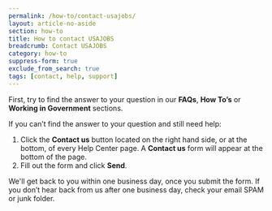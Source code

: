 ```yaml
---
permalink: /how-to/contact-usajobs/
layout: article-no-aside
section: how-to
title: How to contact USAJOBS
breadcrumb: Contact USAJOBS
category: how-to
suppress-form: true
exclude_from_search: true
tags: [contact, help, support]
---
```


First, try to find the answer to your question in our **FAQs**, **How To’s** or **Working in Government** sections.

If you can’t find the answer to your question and still need help:

1. Click the **Contact us** button located on the right hand side, or at the bottom, of every Help Center page. A **Contact us** form will appear at the bottom of the page.
2. Fill out the form and click **Send**.

We'll get back to you within one business day, once you submit the form. If you don’t hear back from us after one business day, check your email SPAM or junk folder.
